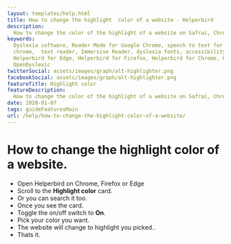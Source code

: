 ```yaml
---
layout: templates/help.html
title: How to change the highlight  color of a website - Helperbird
description:
  How to change the color of the highlight of a website on Safrai, Chrome, Firefox or Edge.
keywords:
  Dyslexia software, Reader Mode for Google Chrome, speech to text for chrome, Text to speech for
  chrome,  text reader, Immersive Reader, dyslexia fonts, accessibility software, dyslexia software,
  Helperbird for Edge, Helperbird for Firefox, Helperbird for Chrome, Opendyslexic for Chrome,
  OpenDyslexic
twitterSocial: assets/images/graph/alt-highlighter.png
facebookSocial: assets/images/graph/alt-highlighter.png
featureTitle: Highlight color
featureDescription:
  How to change the color of the highlight of a website on Safrai, Chrome, Firefox or Edge.
date: 2020-01-07
tags: guideFeaturesMain
url: /help/how-to-change-the-highlight-color-of-a-website/
---
```


# How to change the highlight color of a website.

- Open Helperbird on Chrome, Firefox or Edge
- Scroll to the **Highlight color** card.
- Or you can search it too.
- Once you see the card.
- Toggle the on/off switch to **On**.
- Pick your color you want.
- The website will change to highlight you picked..
- Thats it.
